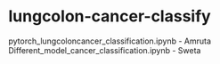 # lungcolon-cancer-classify

pytorch_lungcoloncancer_classification.ipynb - Amruta
Different_model_cancer_classification.ipynb - Sweta
